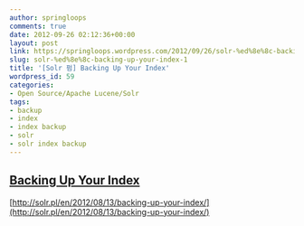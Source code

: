 ```yaml
---
author: springloops
comments: true
date: 2012-09-26 02:12:36+00:00
layout: post
link: https://springloops.wordpress.com/2012/09/26/solr-%ed%8e%8c-backing-up-your-index-1/
slug: solr-%ed%8e%8c-backing-up-your-index-1
title: '[Solr 펌] Backing Up Your Index'
wordpress_id: 59
categories:
- Open Source/Apache Lucene/Solr
tags:
- backup
- index
- index backup
- solr
- solr index backup
---
```


  


## [Backing Up Your Index](http://solr.pl/en/2012/08/13/backing-up-your-index/)

[http://solr.pl/en/2012/08/13/backing-up-your-index/](http://solr.pl/en/2012/08/13/backing-up-your-index/)
